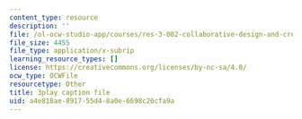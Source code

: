```yaml
---
content_type: resource
description: ''
file: /ol-ocw-studio-app/courses/res-3-002-collaborative-design-and-creative-expression-with-arduino-microcontrollers-january-iap-2017/a4e818ae891755d48a0e6698c20cfa9a_XKEJRhypx84.vtt
file_size: 4455
file_type: application/x-subrip
learning_resource_types: []
license: https://creativecommons.org/licenses/by-nc-sa/4.0/
ocw_type: OCWFile
resourcetype: Other
title: 3play caption file
uid: a4e818ae-8917-55d4-8a0e-6698c20cfa9a
---
```

